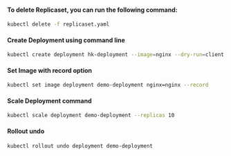 #### To delete Replicaset, you can run the following command:
```sh
kubectl delete -f replicaset.yaml
```

#### Create Deployment using command line
```sh
kubectl create deployment hk-deployment --image=nginx --dry-run=client -o yaml > .\deployment_cli.yaml
```

#### Set Image with record option
```sh
kubectl set image deployment demo-deployment nginx=nginx --record
```

#### Scale Deployment command
```sh
kubectl scale deployment demo-deployment --replicas 10
```

#### Rollout undo
```sh
kubectl rollout undo deployment demo-deployment
```

